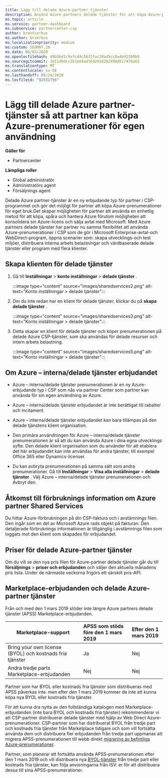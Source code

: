 ```yaml
---
title: Lägg till delade Azure-partner tjänster
description: Använd Azure partners delade tjänster för att köpa Azure-prenumerationer för eget bruk och för att få en enhetlig metod för att köpa, spåra och hantera Azure.
ms.topic: article
ms.service: partner-dashboard
ms.subservice: partnercenter-csp
author: brentserbus
ms.author: brserbus
ms.localizationpriority: medium
ms.custom: SEOMAY.20
ms.date: 06/03/2020
ms.openlocfilehash: 49b5bd1c9a7cd4c56f2fac28a45cc8a4b922b9b0
ms.sourcegitcommit: 2d11dbdcc2b1e64ad16d29182824984517470a63
ms.translationtype: MT
ms.contentlocale: sv-SE
ms.lasthandoff: 09/24/2020
ms.locfileid: "92531756"
---
```

# <a name="add-azure-partner-shared-services-so-partners-can-buy-azure-subscriptions-for-their-own-use"></a>Lägg till delade Azure partner-tjänster så att partner kan köpa Azure-prenumerationer för egen användning

**Gäller för**

- Partnercenter
 
**Lämpliga roller**

- Global administratör
- Administratörs agent
- Försäljnings agent

Delade Azure partner-tjänster är en ny erbjudande typ för partner i CSP-programmet och gör det möjligt för partner att köpa Azure-prenumerationer för eget bruk.Det skapar möjligheten för partner att använda en enhetlig metod för att köpa, spåra och hantera Azure förutom möjligheten att konsolidera sin Azure-licens och sälja avtal med Microsoft. Med Azure partners delade tjänster har partner nu samma flexibilitet att använda Azure-prenumerationer i CSP som de gör i Microsoft Enterprise-avtal-och WebDirect-program, öppna scenarier som: skapa utvecklings-och test miljöer, distribuera interna arbets belastningar och värdbaserade delade tjänster eller program med flera klienter.  

## <a name="create-the-shared-services-tenant"></a>Skapa klienten för delade tjänster

1. Gå till **Inställningar**  >  **konto inställningar**  >  **delade tjänster** .

   :::image type="content" source="images/sharedservices2.png" alt-text="Konto inställningar > delade tjänster":::

2. Om du inte redan har en klient för delade tjänster, klickar du på **skapa delade tjänster** .

   :::image type="content" source="images/sharedservices3.png" alt-text="Konto inställningar > delade tjänster":::

3. Detta skapar en klient för delade tjänster och köper prenumerationen på delade Azure CSP-tjänster, som ska användas för delade resurser och intern arbets belastning.

   :::image type="content" source="images/sharedservices5.png" alt-text="Konto inställningar > delade tjänster":::

## <a name="about-the-azure--internalshared-services-offer"></a>Om Azure – interna/delade tjänster erbjudandet

- Azure – interna/delade tjänster prenumerationen är en ny Azure-erbjudande typ i CSP som nås via partner Center som partner kan använda för sin egen användning av Azure.

- Azure – interna/delade tjänster erbjudandet är inte berättigat till rabatter och incitament.

- Azure – interna/delade tjänster erbjudandet kan bara tillämpas på den delade tjänstens klient organisation.

- Den primära användningen för Azure – interna/delade tjänster prenumerationen är så att du kan använda Azure i dina egna utvecklings syfte. Den delade klient organisation som du använder för att etablera det här erbjudandet kan inte användas för andra tjänster, till exempel Office 365 eller Dynamics-licenser.

- Du kan avbryta prenumerationen på samma sätt som andra prenumerationer. Gå till **Inställningar**  >  **Visa alla inställningar**  >  **delade tjänster** . Välj Azure – interna/delade tjänster prenumerationen och Avbryt den.

## <a name="accessing-azure-partner-shared-services-consumption-details"></a>Åtkomst till förbruknings information om Azure partner Shared Services

Du hittar Azure-förbrukningen på din CSP-faktura och i avstämnings filen. Den ingår som en del av Microsoft Azure rads objekt på fakturan. Den detaljerade förbruknings informationen är tillgänglig i avstämnings filen som loggats mot den klient som skapades för erbjudandet.

## <a name="azure-partner-shared-services-pricing"></a>Priser för delade Azure-partner tjänster

Om du vill se den nya pris filen för Azure-partner delade tjänster går du till **försäljnings**  >  **priser och erbjudanden** och väljer den aktuella månadens pris lista. Under de närmaste veckorna frigörs ett särskilt pris-API.

## <a name="marketplace-offers-and-azure-partner-shared-services"></a>Marketplace-erbjudanden och delade Azure-partner tjänster

Från och med den 1 mars 2019 stöder inte längre Azure partners delade tjänster (APSS) Marketplace-erbjudanden.

|**Marketplace-support**   |**APSS som stöds före den 1 mars 2019**|**Efter den 1 mars 2019**|
|---------------------------|:----------------------------|:-------------------|
|Bring your own license (BYOL) och kostnads fria tjänster   | Ja   | Nej|
|Andra tredje parts Marketplace-erbjudanden   | Nej   |Nej|

Partner som har BYOL eller kostnads fria tjänster som distribueras med APSS påverkas inte. men efter den 1 mars 2019 kommer de inte att kunna köpa nya BYOL eller kostnads fria tjänster.

För att kunna dra nytta av den fullständiga katalogen med Marketplace-erbjudanden (inte bara BYOL och kostnads fria tjänster) rekommenderar vi att CSP-partner distribuerar delade tjänster med hjälp av Web Direct Azure-prenumerationer.  CSP-partner som har distribuerat BYOL från tredje part och kostnads fria tjänster från Marketplace tidigare och som vill fortsätta använda dem och distribuera fler erbjudanden från tredje part uppmanas att migrera APSS-prenumerationen till webb direkt [migrering av befintliga Azure-prenumerationer](/azure/cloud-solution-provider/migration/migration#migrating-existing-azure-subscriptions).

Partner, som planerar att fortsätta använda APSS-prenumerationen efter den 1 mars 2019 och vill distribuera nya [BYOL-tjänster](https://azuremarketplace.microsoft.com/marketplace/apps?filters=byol) från tredje part eller kostnads fria tjänster, kan följa anvisningarna från ISV: er för att distribuera dessa till sina APSS-prenumerationer.